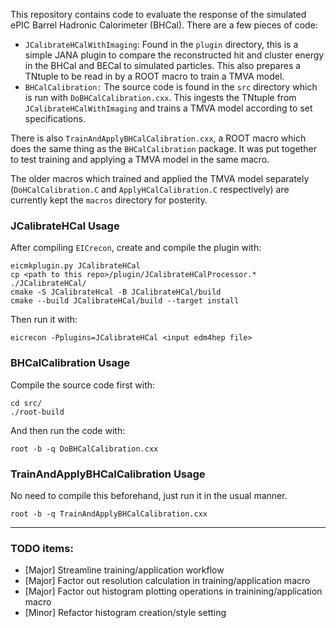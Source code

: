 This repository contains code to evaluate the response of the simulated ePIC Barrel Hadronic Calorimeter (BHCal).  There are a few pieces of code:

  - `JCalibrateHCalWithImaging`: Found in the `plugin` directory, this is a simple JANA plugin to compare the reconstructed hit and cluster energy in the BHCal and BECal to simulated particles. This also prepares a TNtuple to be read in by a ROOT macro to train a TMVA model.
  - `BHCalCalibration:` The source code is found in the `src` directory which is run with `DoBHCalCalibration.cxx`.  This ingests the TNtuple from `JCalibrateHCalWithImaging` and trains a TMVA model according to set specifications.

There is also `TrainAndApplyBHCalCalibration.cxx`, a ROOT macro which does the same thing as the `BHCalCalibration` package.  It was put together to test training and applying a TMVA model in the same macro.

The older macros which trained and applied the TMVA model separately (`DoHCalCalibration.C` and `ApplyHCalCalibration.C` respectively) are currently kept the `macros` directory for posterity.

### JCalibrateHCal Usage

After compiling `EICrecon`, create and compile the plugin with:

```
eicmkplugin.py JCalibrateHCal
cp <path to this repo>/plugin/JCalibrateHCalProcessor.* ./JCalibrateHCal/
cmake -S JCalibrateHcal -B JCalibrateHCal/build
cmake --build JCalibrateHCal/build --target install
```

Then run it with:

```
eicrecon -Pplugins=JCalibrateHCal <input edm4hep file>
```

### BHCalCalibration Usage

Compile the source code first with:

```
cd src/
./root-build
```

And then run the code with:

```
root -b -q DoBHCalCalibration.cxx
```

### TrainAndApplyBHCalCalibration Usage

No need to compile this beforehand, just run it in the usual manner.

```
root -b -q TrainAndApplyBHCalCalibration.cxx
```

---

### TODO items:
  - [Major] Streamline training/application workflow
  - [Major] Factor out resolution calculation in training/application macro
  - [Major] Factor out histogram plotting operations in trainining/application macro
  - [Minor] Refactor histogram creation/style setting
